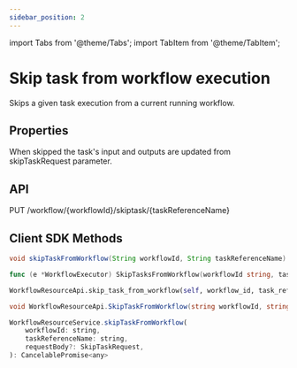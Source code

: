 ```yaml
---
sidebar_position: 2
---
```


import Tabs from '@theme/Tabs';
import TabItem from '@theme/TabItem';

# Skip task from workflow execution
Skips a given task execution from a current running workflow.

## Properties
When skipped the task's input and outputs are updated  from skipTaskRequest parameter.

## API
PUT /workflow/{workflowId}/skiptask/{taskReferenceName}

## Client SDK Methods

<Tabs>
<TabItem value="Java" label="Java">

```java
void skipTaskFromWorkflow(String workflowId, String taskReferenceName)
```

</TabItem>
<TabItem value="Golang" label="Golang">

```go
func (e *WorkflowExecutor) SkipTasksFromWorkflow(workflowId string, taskReferenceName string, skipTaskRequest model.SkipTaskRequest) error
```

</TabItem>
<TabItem value="Python" label="Python">

```python
WorkflowResourceApi.skip_task_from_workflow(self, workflow_id, task_reference_name, **kwargs)
```

</TabItem>
<TabItem value="CSharp" label="CSharp">

```csharp
void WorkflowResourceApi.SkipTaskFromWorkflow(string workflowId, string taskReferenceName, SkipTaskRequest skipTaskRequest)
```

</TabItem>
<TabItem value="Javascript" label="Javascript">

```javascript
WorkflowResourceService.skipTaskFromWorkflow(
    workflowId: string,
    taskReferenceName: string,
    requestBody?: SkipTaskRequest,
): CancelablePromise<any>
```

</TabItem>
<TabItem value="Clojure" label="Clojure">

```clojure

```

</TabItem>
</Tabs>
